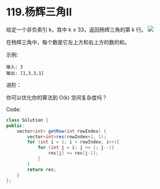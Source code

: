 # 119.杨辉三角II

给定一个非负索引 k，其中 k ≤ 33，返回杨辉三角的第 k 行。
![](https://upload.wikimedia.org/wikipedia/commons/0/0d/PascalTriangleAnimated2.gif)

在杨辉三角中，每个数是它左上方和右上方的数的和。

示例:
```
输入: 3
输出: [1,3,3,1]
```
进阶：

你可以优化你的算法到 O(k) 空间复杂度吗？

Code:
```java
class Solution {
public:
    vector<int> getRow(int rowIndex) {
        vector<int>res(rowIndex+1, 1);
        for (int i = 1; i < rowIndex; i++){
            for (int j = i; j >= 1; j--){
                res[j] += res[j-1];
            }
        }
        return res;
    }
};
```